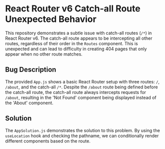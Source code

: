 # React Router v6 Catch-all Route Unexpected Behavior

This repository demonstrates a subtle issue with catch-all routes (`/*`) in React Router v6.  The catch-all route appears to be intercepting all other routes, regardless of their order in the `Routes` component.  This is unexpected and can lead to difficulty in creating 404 pages that only appear when no other route matches.

## Bug Description

The provided `App.js` shows a basic React Router setup with three routes: `/`, `/about`, and the catch-all `/*`.  Despite the `/about` route being defined before the catch-all route, the catch-all route always intercepts requests for `/about`, resulting in the 'Not Found' component being displayed instead of the 'About' component.

## Solution

The `AppSolution.js` demonstrates the solution to this problem. By using the `useLocation` hook and checking the pathname, we can conditionally render different components based on the route.